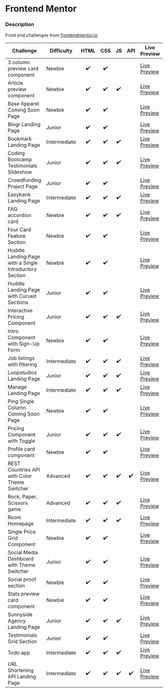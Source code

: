 # Frontend Mentor

### Description

Front end challenges from [frontendmentor.io](http://frontendmentor.io)

| Challenge                                              | Difficulty   | HTML | CSS | JS  | API | Live Preview                                                                                                                           | Code                                                                        |
| ------------------------------------------------------ | ------------ | :--: | :-: | :-: | :-: | -------------------------------------------------------------------------------------------------------------------------------------- | --------------------------------------------------------------------------- |
| 3 column preview card component                        | Newbie       |  ✔️  | ✔️  |     |     | [Live Preview](https://bobthered.github.io/frontendmentor.io/challenges/3-column-preview-card-component/build/)                        | [Code](./challenges/3-column-preview-card-component)                        |
| Article preview component                              | Newbie       |  ✔️  | ✔️  | ✔️  |     | [Live Preview](https://bobthered.github.io/frontendmentor.io/challenges/article-preview-component/)                                    | [Code](./challenges/article-preview-component)                              |
| Base Apparel Coming Soon Page                          | Newbie       |  ✔️  | ✔️  |     |     | [Live Preview](https://bobthered.github.io/frontendmentor.io/challenges/base-apparel-coming-soon-page/build/)                          | [Code](./challenges/base-apparel-coming-soon-page)                          |
| Blogr Landing Page                                     | Junior       |  ✔️  | ✔️  |     |     | [Live Preview](https://bobthered.github.io/frontendmentor.io/challenges/blogr-landing-page/build/)                                     | [Code](./challenges/blogr-landing-page)                                     |
| Bookmark Landing Page                                  | Intermediate |  ✔️  | ✔️  | ✔️  |     | [Live Preview](https://bobthered.github.io/frontendmentor.io/challenges/bookmark-landing-page/build/)                                  | [Code](./challenges/bookmark-landing-page)                                  |
| Coding Bootcamp Testimonials Slideshow                 | Junior       |  ✔️  | ✔️  | ✔️  |     | [Live Preview](https://bobthered.github.io/frontendmentor.io/challenges/coding-bootcamp-testimonials-slider/build/)                    | [Code](./challenges/coding-bootcamp-testimonials-slider)                    |
| Crowdfunding Project Page                              | Junior       |  ✔️  | ✔️  |     |     | [Live Preview](https://bobthered.github.io/frontendmentor.io/challenges/crowdfunding-project-page/build/)                              | [Code](./challenges/crowdfunding-project-page)                              |
| Easybank Landing Page                                  | Intermediate |  ✔️  | ✔️  | ✔️  |     | [Live Preview](https://bobthered.github.io/frontendmentor.io/challenges/easybank-landing-page/build/)                                  | [Code](./challenges/easybank-landing-page)                                  |
| FAQ accordion card                                     | Newbie       |  ✔️  | ✔️  | ✔️  |     | [Live Preview](https://bobthered.github.io/frontendmentor.io/challenges/faq-accordion-card-main/)                                      | [Code](./challenges/faq-accordion-card)                                     |
| Four Card Feature Section                              | Newbie       |  ✔️  | ✔️  |     |     | [Live Preview](https://bobthered.github.io/frontendmentor.io/challenges/four-card-feature-section/build/)                              | [Code](./challenges/four-card-feature-section)                              |
| Huddle Landing Page with a Single Introductory Section | Newbie       |  ✔️  | ✔️  |     |     | [Live Preview](https://bobthered.github.io/frontendmentor.io/challenges/huddle-landing-page-with-a-single-introductory-section/build/) | [Code](./challenges/huddle-landing-page-with-a-single-introductory-section) |
| Huddle Landing Page with Curved Sections               | Junior       |  ✔️  | ✔️  |     |     | [Live Preview](https://bobthered.github.io/frontendmentor.io/challenges/huddle-landing-page-with-curved-sections/build/)               | [Code](./challenges/huddle-landing-page-with-curved-sections)               |
| Interactive Pricing Component                          | Junior       |  ✔️  | ✔️  | ✔️  |     | [Live Preview](https://bobthered.github.io/frontendmentor.io/challenges/interactive-pricing-component/build/)                          | [Code](./challenges/interactive-pricing-component)                          |
| Intro Component with Sign-Up Form                      | Newbie       |  ✔️  | ✔️  |     |     | [Live Preview](https://bobthered.github.io/frontendmentor.io/challenges/intro-component-with-sign-up-form/build/)                      | [Code](./challenges/intro-component-with-sign-up-form)                      |
| Job listings with filtering                            | Intermediate |  ✔️  | ✔️  | ✔️  |     | [Live Preview](https://bobthered.github.io/frontendmentor.io/challenges/job-listings-with-filtering/)                                  | [Code](./challenges/job-listings-with-filtering)                            |
| Loopstudios Landing Page                               | Junior       |  ✔️  | ✔️  | ✔️  |     | [Live Preview](https://bobthered.github.io/frontendmentor.io/challenges/loopstudios-landing-page/build/)                               | [Code](./challenges/loopstudios-landing-page)                               |
| Manage Landing Page                                    | Intermediate |  ✔️  | ✔️  | ✔️  |     | [Live Preview](https://bobthered.github.io/frontendmentor.io/challenges/manage-landing-page/build/)                                    | [Code](./challenges/manage-landing-page)                                    |
| Ping Single Column Coming Soon Page                    | Newbie       |  ✔️  | ✔️  |     |     | [Live Preview](https://bobthered.github.io/frontendmentor.io/challenges/ping-single-column-coming-soon-page/build/)                    | [Code](./challenges/ping-single-column-coming-soon-page)                    |
| Pricing Component with Toggle                          | Junior       |  ✔️  | ✔️  | ✔️  |     | [Live Preview](https://bobthered.github.io/frontendmentor.io/challenges/pricing-component-with-toggle/build/)                          | [Code](./challenges/pricing-component-with-toggle)                          |
| Profile card component                                 | Newbie       |  ✔️  | ✔️  |     |     | [Live Preview](https://bobthered.github.io/frontendmentor.io/challenges/profile-card-component-main/)                                  | [Code](./challenges/profile-card-component-main)                            |
| REST Countries API with Color Theme Switcher           | Advanced     |  ✔️  | ✔️  | ✔️  | ✔️  | [Live Preview](https://bobthered.github.io/frontendmentor.io/challenges/rest-countries-api-with-color-theme-switcher/build/)           | [Code](./challenges/rest-countries-api-with-color-theme-switcher)           |
| Rock, Paper, Scissors game                             | Advanced     |  ✔️  | ✔️  | ✔️  |     | [Live Preview](https://bobthered.github.io/frontendmentor.io/challenges/rock-paper-scissors/)                                          | [Code](./challenges/rock-paper-scissors)                                    |
| Room Homepage                                          | Intermediate |  ✔️  | ✔️  | ✔️  |     | [Live Preview](https://bobthered.github.io/frontendmentor.io/challenges/room-homepage/build/)                                           | [Code](./challenges/room-homepage)                                          |
| Single Price Grid Component                            | Newbie       |  ✔️  | ✔️  |     |     | [Live Preview](https://bobthered.github.io/frontendmentor.io/challenges/single-price-grid-component-test/build/)                       | [Code](./challenges/single-price-grid-component-test)                       |
| Social Media Dashboard with Theme Switcher             | Junior       |  ✔️  | ✔️  |     |     | [Live Preview](https://bobthered.github.io/frontendmentor.io/challenges/social-media-dashboard-with-theme-switcher/build)              | [Code](./challenges/social-media-dashboard-with-theme-switcher)             |
| Social proof section                                   | Newbie       |  ✔️  | ✔️  |     |     | [Live Preview](https://bobthered.github.io/frontendmentor.io/challenges/social-proof-section/)                                         | [Code](./challenges/social-proof-section)                                   |
| Stats preview card component                           | Newbie       |  ✔️  | ✔️  |     |     | [Live Preview](https://bobthered.github.io/frontendmentor.io/challenges/stats-preview-card-component/build/)                           | [Code](./challenges/stats-preview-card-component)                           |
| Sunnyside Agency Landing Page                          | Junior       |  ✔️  | ✔️  | ✔️  |     | [Live Preview](https://bobthered.github.io/frontendmentor.io/challenges/sunnyside-agency-landing-page/build/)                          | [Code](./challenges/sunnyside-agency-landing-page)                          |
| Testimonials Grid Section                              | Junior       |  ✔️  | ✔️  |     |     | [Live Preview](https://bobthered.github.io/frontendmentor.io/challenges/testimonials-grid-section/build/)                              | [Code](./challenges/testimonials-grid-section)                              |
| Todo app                                               | Intermediate |  ✔️  | ✔️  | ✔️  |     | [Live Preview](https://bobthered.github.io/frontendmentor.io/challenges/todo-app/)                                                     | [Code](./challenges/todo-app)                                               |
| URL Shortening API Landing Page                        | Intermediate |  ✔️  | ✔️  | ✔️  | ✔️  | [Live Preview](https://bobthered.github.io/frontendmentor.io/challenges/url-shortening-api-landing-page/build)                         | [Code](./challenges/url-shortening-api-landing-page)                        |
